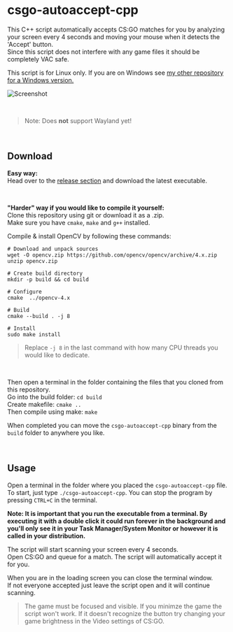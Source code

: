 # csgo-autoaccept-cpp
This C++ script automatically accepts CS:GO matches for you by analyzing your screen every 4 seconds and moving your mouse when it detects the 'Accept' button.  
Since this script does not interfere with any game files it should be completely VAC safe.  

This script is for Linux only. If you are on Windows see [my other repository for a Windows version.](https://github.com/HerrEurobeat/csgo-autoaccept)  

![Screenshot](https://raw.githubusercontent.com/HerrEurobeat/csgo-autoaccept-cpp/master/.github/img/showcase.png)   
  
&nbsp;

> Note: Does **not** support Wayland yet!  

&nbsp;

## Download
**Easy way:**  
Head over to the [release section](https://github.com/HerrEurobeat/csgo-autoaccept/releases/latest) and download the latest executable.  

&nbsp;


**"Harder" way if you would like to compile it yourself:**  
Clone this repository using git or download it as a .zip.  
Make sure you have `cmake`, `make` and `g++` installed.  
  
Compile & install OpenCV by following these commands:  
```
# Download and unpack sources
wget -O opencv.zip https://github.com/opencv/opencv/archive/4.x.zip
unzip opencv.zip

# Create build directory
mkdir -p build && cd build

# Configure
cmake  ../opencv-4.x

# Build
cmake --build . -j 8

# Install
sudo make install
```

> Replace `-j 8` in the last command with how many CPU threads you would like to dedicate.

&nbsp;

Then open a terminal in the folder containing the files that you cloned from this repository.  
Go into the build folder: `cd build`  
Create makefile: `cmake ..`  
Then compile using make: `make`  
  
When completed you can move the `csgo-autoaccept-cpp` binary from the `build` folder to anywhere you like.  
  
&nbsp;

## Usage  
Open a terminal in the folder where you placed the `csgo-autoaccept-cpp` file.  
To start, just type `./csgo-autoaccept-cpp`. You can stop the program by pressing `CTRL+C` in the terminal.  

**Note: It is important that you run the executable from a terminal. By executing it with a double click it could run forever in the background and you'll only see it in your Task Manager/System Monitor or however it is called in your distribution.**

The script will start scanning your screen every 4 seconds.  
Open CS:GO and queue for a match. The script will automatically accept it for you.  
  
When you are in the loading screen you can close the terminal window.  
If not everyone accepted just leave the script open and it will continue scanning.  

> The game must be focused and visible. If you minimze the game the script won't work. If it doesn't recognize the button try changing your game brightness in the Video settings of CS:GO.  